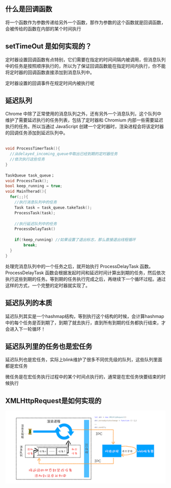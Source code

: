 ## 什么是回调函数

将一个函数作为参数传递给另外一个函数，那作为参数的这个函数就是回调函数，会被传给的函数在内部的某个时间执行

## setTimeOut 是如何实现的？

定时器设置回调函数有点特别，它们需要在指定的时间间隔内被调用，但消息队列中的任务是按照顺序执行的，所以为了保证回调函数能在指定时间内执行，你不能将定时器的回调函数直接添加到消息队列中。

定时器设置的回调事件在规定时间内被执行呢

## 延迟队列

Chrome 中除了正常使用的消息队列之外，还有另外一个消息队列，这个队列中维护了需要延迟执行的任务列表，包括了定时器和 Chromium 内部一些需要延迟执行的任务。所以当通过 JavaScript 创建一个定时器时，渲染进程会将该定时器的回调任务添加到延迟队列中。


```c++

void ProcessTimerTask(){
  //从delayed_incoming_queue中取出已经到期的定时器任务
  //依次执行这些任务
}

TaskQueue task_queue；
void ProcessTask();
bool keep_running = true;
void MainTherad(){
  for(;;){
    //执行消息队列中的任务
    Task task = task_queue.takeTask();
    ProcessTask(task);
    
    //执行延迟队列中的任务
    ProcessDelayTask()

    if(!keep_running) //如果设置了退出标志，那么直接退出线程循环
        break; 
  }
}
```

处理完消息队列中的一个任务之后，就开始执行 ProcessDelayTask 函数。ProcessDelayTask 函数会根据发起时间和延迟时间计算出到期的任务，然后依次执行这些到期的任务。等到期的任务执行完成之后，再继续下一个循环过程。通过这样的方式，一个完整的定时器就实现了。


## 延迟队列的本质

延迟队列其实是一个hashmap结构，等到执行这个结构的时候，会计算hashmap中的每个任务是否到期了，到期了就去执行，直到所有到期的任务都执行结束，才会进入下一轮循环！


## 延迟队列里的任务也是宏任务

延迟队列也是宏任务，实际上blink维护了很多不同优先级的队列，这些队列里面都是宏任务

微任务是在宏任务执行过程中的某个时间点执行的，通常是在宏任务快要结束的时候执行

## XMLHttpRequest是如何实现的


![图片加载失败](./xhr.png)
